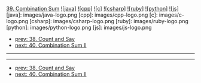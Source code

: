 [39. Combination Sum](https://leetcode.com/problems/combination-sum/)
[![java]](https://github.com/leetcode-study-group/leetcode-java-solutions/blob/master/039-combination-sum.md)
[![cpp]](https://github.com/leetcode-study-group/leetcode-cpp-solutions/blob/master/039-combination-sum.md)
[![c]](https://github.com/leetcode-study-group/leetcode-c-solutions/blob/master/039-combination-sum.md)
[![csharp]](https://github.com/leetcode-study-group/leetcode-csharp-solutions/blob/master/039-combination-sum.md)
[![ruby]](https://github.com/leetcode-study-group/leetcode-ruby-solutions/blob/master/039-combination-sum.md)
[![python]](https://github.com/leetcode-study-group/leetcode-python-solutions/blob/master/039-combination-sum.md)
[![js]](https://github.com/leetcode-study-group/leetcode-js-solutions/blob/master/039-combination-sum.md)
[java]: images/java-logo.png
[cpp]: images/cpp-logo.png
[c]: images/c-logo.png
[csharp]: images/csharp-logo.png
[ruby]: images/ruby-logo.png
[python]: images/python-logo.png
[js]: images/js-logo.png

- [prev: 38. Count and Say](038-count-and-say.md)
- [next: 40. Combination Sum II](040-combination-sum-ii.md)

---


---

- [prev: 38. Count and Say](038-count-and-say.md)
- [next: 40. Combination Sum II](040-combination-sum-ii.md)
